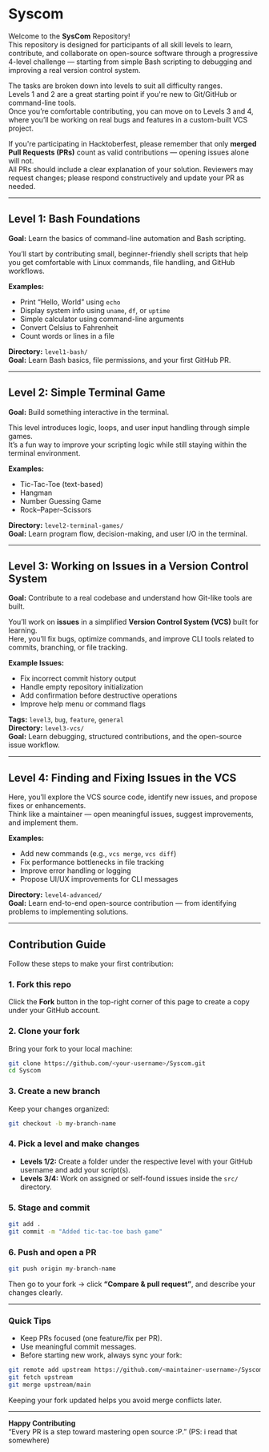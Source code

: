 # Syscom

Welcome to the **SysCom** Repository!  
This repository is designed for participants of all skill levels to learn, contribute, and collaborate on open-source software through a progressive 4-level challenge — starting from simple Bash scripting to debugging and improving a real version control system.

The tasks are broken down into levels to suit all difficulty ranges.  
Levels 1 and 2 are a great starting point if you're new to Git/GitHub or command-line tools.  
Once you’re comfortable contributing, you can move on to Levels 3 and 4, where you’ll be working on real bugs and features in a custom-built VCS project.

If you're participating in Hacktoberfest, please remember that only **merged Pull Requests (PRs)** count as valid contributions — opening issues alone will not.  
All PRs should include a clear explanation of your solution. Reviewers may request changes; please respond constructively and update your PR as needed.

---

## Level 1: Bash Foundations

**Goal:** Learn the basics of command-line automation and Bash scripting.  

You’ll start by contributing small, beginner-friendly shell scripts that help you get comfortable with Linux commands, file handling, and GitHub workflows.  

**Examples:**
- Print “Hello, World” using `echo`
- Display system info using `uname`, `df`, or `uptime`
- Simple calculator using command-line arguments
- Convert Celsius to Fahrenheit
- Count words or lines in a file

**Directory:** `level1-bash/`  
**Goal:** Learn Bash basics, file permissions, and your first GitHub PR.

---

## Level 2: Simple Terminal Game

**Goal:** Build something interactive in the terminal.  

This level introduces logic, loops, and user input handling through simple games.  
It’s a fun way to improve your scripting logic while still staying within the terminal environment.

**Examples:**
- Tic-Tac-Toe (text-based)
- Hangman
- Number Guessing Game
- Rock–Paper–Scissors

**Directory:** `level2-terminal-games/`  
**Goal:** Learn program flow, decision-making, and user I/O in the terminal.

---

## Level 3: Working on Issues in a Version Control System

**Goal:** Contribute to a real codebase and understand how Git-like tools are built.  

You’ll work on **issues** in a simplified **Version Control System (VCS)** built for learning.  
Here, you’ll fix bugs, optimize commands, and improve CLI tools related to commits, branching, or file tracking.

**Example Issues:**
- Fix incorrect commit history output  
- Handle empty repository initialization  
- Add confirmation before destructive operations  
- Improve help menu or command flags  

**Tags:** `level3`, `bug`, `feature`, `general`  
**Directory:** `level3-vcs/`  
**Goal:** Learn debugging, structured contributions, and the open-source issue workflow.

---

## Level 4: Finding and Fixing Issues in the VCS

Here, you’ll explore the VCS source code, identify new issues, and propose fixes or enhancements.  
Think like a maintainer — open meaningful issues, suggest improvements, and implement them.

**Examples:**
- Add new commands (e.g., `vcs merge`, `vcs diff`)  
- Fix performance bottlenecks in file tracking  
- Improve error handling or logging  
- Propose UI/UX improvements for CLI messages  

**Directory:** `level4-advanced/`  
**Goal:** Learn end-to-end open-source contribution — from identifying problems to implementing solutions.

---

## Contribution Guide

Follow these steps to make your first contribution:

### 1. Fork this repo
Click the **Fork** button in the top-right corner of this page to create a copy under your GitHub account.

### 2. Clone your fork
Bring your fork to your local machine:

```bash
git clone https://github.com/<your-username>/Syscom.git
cd Syscom
```

### 3. Create a new branch
Keep your changes organized:

```bash
git checkout -b my-branch-name
```

### 4. Pick a level and make changes
- **Levels 1/2:** Create a folder under the respective level with your GitHub username and add your script(s).
- **Levels 3/4:** Work on assigned or self-found issues inside the `src/` directory.

### 5. Stage and commit
```bash
git add .
git commit -m "Added tic-tac-toe bash game"
```

### 6. Push and open a PR
```bash
git push origin my-branch-name
```
Then go to your fork → click **“Compare & pull request”**, and describe your changes clearly.

---

### Quick Tips
- Keep PRs focused (one feature/fix per PR).  
- Use meaningful commit messages.  
- Before starting new work, always sync your fork:
```bash
git remote add upstream https://github.com/<maintainer-username>/Syscom.git
git fetch upstream
git merge upstream/main
```
Keeping your fork updated helps you avoid merge conflicts later.

---

**Happy Contributing**  
“Every PR is a step toward mastering open source :P.”
(PS: i read that somewhere)
